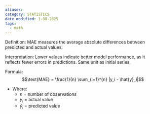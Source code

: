```yaml
---
aliases: 
category: STATISTICS
date modified: 1-08-2025
tags:
  - math
---
```

Definition: MAE measures the average absolute differences between predicted and actual values.

Interpretation: Lower values indicate better model performance, as it reflects fewer errors in predictions. Same unit as initial series.

Formula: 
   $$\text{MAE} = \frac{1}{n} \sum_{i=1}^{n} |y_i - \hat{y}_i|$$
   - Where:
     - $n$ = number of observations
     - $y_i$ = actual value
     - $\hat{y}_i$ = predicted value